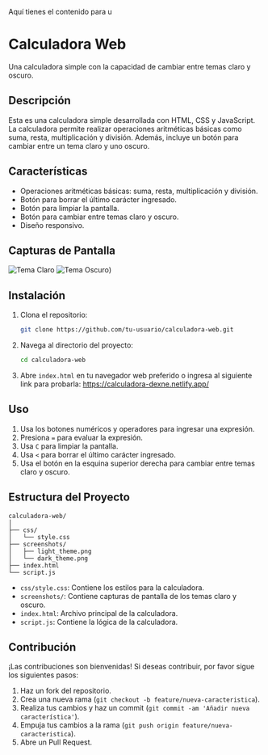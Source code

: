 Aquí tienes el contenido para u

# Calculadora Web

Una calculadora simple con la capacidad de cambiar entre temas claro y oscuro.

## Descripción

Esta es una calculadora simple desarrollada con HTML, CSS y JavaScript. La calculadora permite realizar operaciones aritméticas básicas como suma, resta, multiplicación y división. Además, incluye un botón para cambiar entre un tema claro y uno oscuro.

## Características

- Operaciones aritméticas básicas: suma, resta, multiplicación y división.
- Botón para borrar el último carácter ingresado.
- Botón para limpiar la pantalla.
- Botón para cambiar entre temas claro y oscuro.
- Diseño responsivo.

## Capturas de Pantalla

![Tema Claro](..\assets\tema-claro.png)
![Tema Oscuro](..\assets\tema-oscuro.png))

## Instalación

1. Clona el repositorio:
    ```sh
    git clone https://github.com/tu-usuario/calculadora-web.git
    ```

2. Navega al directorio del proyecto:
    ```sh
    cd calculadora-web
    ```

3. Abre `index.html` en tu navegador web preferido o ingresa al siguiente link para probarla: https://calculadora-dexne.netlify.app/

## Uso

1. Usa los botones numéricos y operadores para ingresar una expresión.
2. Presiona `=` para evaluar la expresión.
3. Usa `C` para limpiar la pantalla.
4. Usa `<` para borrar el último carácter ingresado.
5. Usa el botón en la esquina superior derecha para cambiar entre temas claro y oscuro.

## Estructura del Proyecto

```plaintext
calculadora-web/
│
├── css/
│   └── style.css
├── screenshots/
│   ├── light_theme.png
│   └── dark_theme.png
├── index.html
└── script.js
```

- `css/style.css`: Contiene los estilos para la calculadora.
- `screenshots/`: Contiene capturas de pantalla de los temas claro y oscuro.
- `index.html`: Archivo principal de la calculadora.
- `script.js`: Contiene la lógica de la calculadora.

## Contribución

¡Las contribuciones son bienvenidas! Si deseas contribuir, por favor sigue los siguientes pasos:

1. Haz un fork del repositorio.
2. Crea una nueva rama (`git checkout -b feature/nueva-caracteristica`).
3. Realiza tus cambios y haz un commit (`git commit -am 'Añadir nueva característica'`).
4. Empuja tus cambios a la rama (`git push origin feature/nueva-caracteristica`).
5. Abre un Pull Request.
